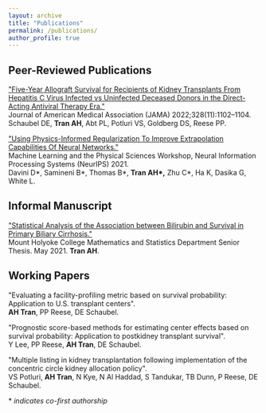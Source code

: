 ```yaml
---
layout: archive
title: "Publications"
permalink: /publications/
author_profile: true
---
```


Peer-Reviewed Publications
---	

["Five-Year Allograft Survival for Recipients of Kidney Transplants From Hepatitis C Virus Infected vs Uninfected Deceased Donors in the Direct-Acting Antiviral Therapy Era."](https://jamanetwork.com/journals/jama/fullarticle/2795744)  
Journal of American Medical Association (JAMA) 2022;328(11):1102–1104.  
Schaubel DE, **Tran AH**, Abt PL, Potluri VS, Goldberg DS, Reese PP. 


["Using Physics-Informed Regularization To Improve Extrapolation Capabilities Of Neural Networks."](https://ml4physicalsciences.github.io/2021/files/NeurIPS_ML4PS_2021_19.pdf)  
Machine Learning and the Physical Sciences Workshop, Neural Information Processing Systems (NeurIPS) 2021.  
Davini D\*, Samineni B\*, Thomas B\*, **Tran AH\*,** Zhu C\*, Ha K, Dasika G, White L.

Informal Manuscript
---	

["Statistical Analysis of the Association between Bilirubin and Survival in Primary Biliary Cirrhosis."](https://ida.mtholyoke.edu/handle/10166/6298)  
Mount Holyoke College Mathematics and Statistics Department Senior Thesis. May 2021. **Tran AH**.


Working Papers
---
"Evaluating a facility-profiling metric based on survival probability: Application to U.S. transplant centers".  
**AH Tran**, PP Reese, DE Schaubel.

"Prognostic score-based methods for estimating center effects based on survival probability: Application to postkidney transplant survival".  
Y Lee, PP Reese, **AH Tran**, DE Schaubel. 

"Multiple listing in kidney transplantation following implementation of the concentric circle kidney allocation policy".  
VS Potluri, **AH Tran**, N Kye, N Al Haddad, S Tandukar, TB Dunn, P Reese, DE Schaubel. 

\* _indicates co-first authorship_
